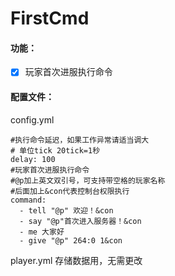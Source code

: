 # FirstCmd 
#### 功能：
 - [X] 玩家首次进服执行命令
#### 配置文件： 
config.yml 
```
#执行命令延迟，如果工作异常请适当调大
# 单位tick 20tick=1秒
delay: 100
#玩家首次进服执行命令
#@p加上英文双引号，可支持带空格的玩家名称
#后面加上&con代表控制台权限执行
command:
  - tell "@p" 欢迎！&con
  - say "@p"首次进入服务器！&con
  - me 大家好
  - give "@p" 264:0 1&con
```
player.yml 存储数据用，无需更改